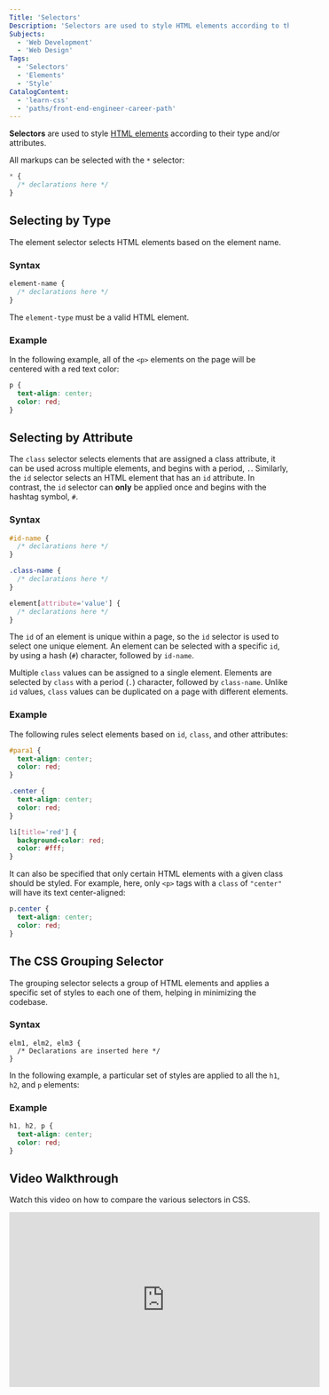 ```yaml
---
Title: 'Selectors'
Description: 'Selectors are used to style HTML elements according to their type and/or attribute(s).'
Subjects:
  - 'Web Development'
  - 'Web Design'
Tags:
  - 'Selectors'
  - 'Elements'
  - 'Style'
CatalogContent:
  - 'learn-css'
  - 'paths/front-end-engineer-career-path'
---
```


**Selectors** are used to style [HTML elements](https://www.codecademy.com/resources/docs/html/elements) according to their type and/or attributes.

All markups can be selected with the `*` selector:

```css
* {
  /* declarations here */
}
```

## Selecting by Type

The element selector selects HTML elements based on the element name.

### Syntax

```css
element-name {
  /* declarations here */
}
```

The `element-type` must be a valid HTML element.

### Example

In the following example, all of the `<p>` elements on the page will be centered with a red text color:

```css
p {
  text-align: center;
  color: red;
}
```

## Selecting by Attribute

The `class` selector selects elements that are assigned a class attribute, it can be used across multiple elements, and begins with a period, `.`. Similarly, the `id` selector selects an HTML element that has an `id` attribute. In contrast, the `id` selector can **only** be applied once and begins with the hashtag symbol, `#`.

### Syntax

```css
#id-name {
  /* declarations here */
}

.class-name {
  /* declarations here */
}

element[attribute='value'] {
  /* declarations here */
}
```

The `id` of an element is unique within a page, so the `id` selector is used to select one unique element. An element can be selected with a specific `id`, by using a hash (`#`) character, followed by `id-name`.

Multiple `class` values can be assigned to a single element. Elements are selected by `class` with a period (`.`) character, followed by `class-name`. Unlike `id` values, `class` values can be duplicated on a page with different elements.

### Example

The following rules select elements based on `id`, `class`, and other attributes:

```css
#para1 {
  text-align: center;
  color: red;
}

.center {
  text-align: center;
  color: red;
}

li[title='red'] {
  background-color: red;
  color: #fff;
}
```

It can also be specified that only certain HTML elements with a given class should be styled. For example, here, only `<p>` tags with a `class` of `"center"` will have its text center-aligned:

```css
p.center {
  text-align: center;
  color: red;
}
```

## The CSS Grouping Selector

The grouping selector selects a group of HTML elements and applies a specific set of styles to each one of them, helping in minimizing the codebase.

### Syntax

```pseudo
elm1, elm2, elm3 {
  /* Declarations are inserted here */
}
```

In the following example, a particular set of styles are applied to all the `h1`, `h2`, and `p` elements:

### Example

```css
h1, h2, p {
  text-align: center;
  color: red;
}
```

## Video Walkthrough

Watch this video on how to compare the various selectors in CSS.

<iframe width="560" height="315" src="https://www.youtube.com/embed/Xv6KmV2Zp4c" title="YouTube video player" frameborder="0" allow="accelerometer; autoplay; clipboard-write; encrypted-media; gyroscope; picture-in-picture; web-share" allowfullscreen></iframe>
